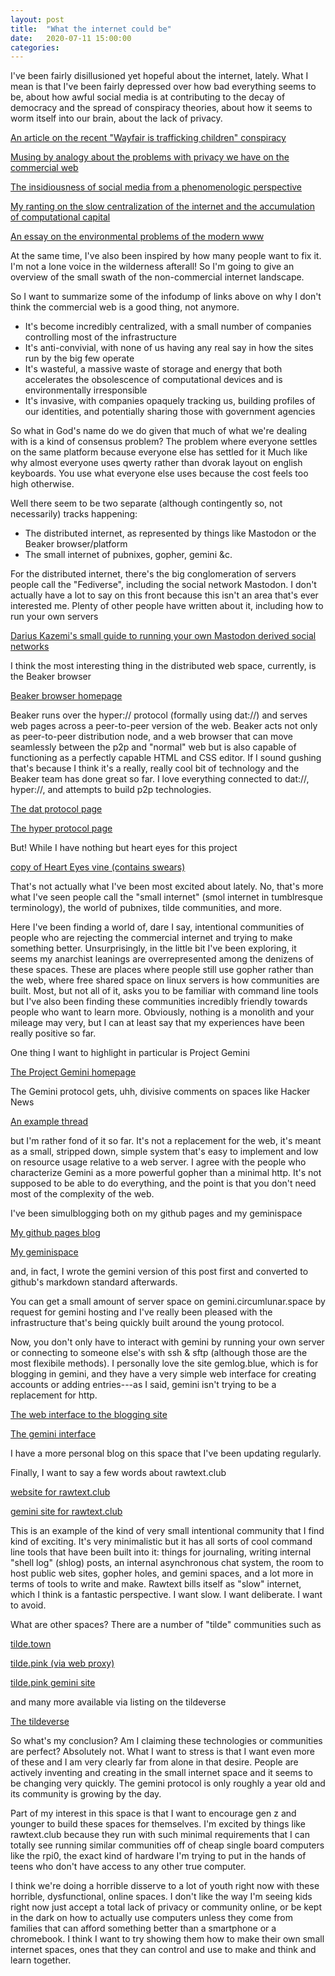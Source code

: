 ```yaml
---
layout: post
title:  "What the internet could be"
date:   2020-07-11 15:00:00
categories:
---
```


I've been fairly disillusioned yet hopeful about the internet, lately. What I mean is that I've been fairly depressed over how bad everything seems to be, about how awful social media is at contributing to the decay of democracy and the spread of conspiracy theories, about how it seems to worm itself into our brain, about the lack of privacy.

[An article on the recent "Wayfair is trafficking children" conspiracy](https://www.newsweek.com/wayfair-child-trafficking-conspiracy-theory-cabinets-scandal-1517013)

[Musing by analogy about the problems with privacy we have on the commercial web](https://inconsistentuniverse.wordpress.com/2019/06/18/flecks-of-data-and-the-digital-self/)

[The insidiousness of social media from a phenomenologic perspective](https://inconsistentuniverse.wordpress.com/2020/03/16/incomplete-thoughts-spider-webs-the-extended-body-and-social-media/)

[My ranting on the slow centralization of the internet and the accumulation of computational capital](https://inconsistentuniverse.wordpress.com/2019/06/27/brief-thoughts-on-computational-capital/)

[An essay on the environmental problems of the modern www](https://alistapart.com/article/webwaste/)

At the same time, I've also been inspired by how many people want to fix it. I'm not a lone voice in the wilderness afterall! So I'm going to give an overview of the small swath of the non-commercial internet landscape.

So I want to summarize some of the infodump of links above on why I don't think the commercial web is a good thing, not anymore.

* It's become incredibly centralized, with a small number of companies controlling most of the infrastructure
* It's anti-convivial, with none of us having any real say in how the sites run by the big few operate
* It's wasteful, a massive waste of storage and energy that both accelerates the obsolescence of computational devices and is environmentally irresponsible
* It's invasive, with companies opaquely tracking us, building profiles of our identities, and potentially sharing those with government agencies

So what in God's name do we do given that much of what we're dealing with is a kind of consensus problem? The problem where everyone settles on the same platform because everyone else has settled for it Much like why almost everyone uses qwerty rather than dvorak layout on english keyboards. You use what everyone else uses because the cost feels too high otherwise.

Well there seem to be two separate (although contingently so, not necessarily) tracks happening:

* The distributed internet, as represented by things like Mastodon or the Beaker browser/platform
* The small internet of pubnixes, gopher, gemini &c.

For the distributed internet, there's the big conglomeration of servers people call the "Fediverse", including the social network Mastodon. I don't actually have a lot to say on this front because this isn't an area that's ever interested me. Plenty of other people have written about it, including how to run your own servers

[Darius Kazemi's small guide to running your own Mastodon derived social networks](https://runyourown.social/)

I think the most interesting thing in the distributed web space, currently, is the Beaker browser

[Beaker browser homepage](https://beakerbrowser.com/)

Beaker runs over the hyper:// protocol (formally using dat://) and serves web pages across a peer-to-peer version of the web. Beaker acts not only as peer-to-peer distribution node, and a web browser that can move seamlessly between the p2p and "normal" web but is also capable of functioning as a perfectly capable HTML and CSS editor. If I sound gushing that's because I think it's a really, really cool bit of technology and the Beaker team has done great so far. I love everything connected to dat://, hyper://, and attempts to build p2p technologies.

[The dat protocol page](https://dat.foundation/) 

[The hyper protocol page](https://hypercore-protocol.org/)

But! While I have nothing but heart eyes for this project

[copy of Heart Eyes vine (contains swears)](https://www.youtube.com/watch?v=leeP6LgM8H0)

That's not actually what I've been most excited about lately. No, that's more what I've seen people call the "small internet" (smol internet in tumblresque terminology), the world of pubnixes, tilde communities, and more.

Here I've been finding a world of, dare I say, intentional communities of people who are rejecting the commercial internet and trying to make something better. Unsurprisingly, in the little bit I've been exploring, it seems my anarchist leanings are overrepresented among the denizens of these spaces. These are places where people still use gopher rather than the web, where free shared space on linux servers is how communities are built. Most, but not all of it, asks you to be familiar with command line tools but I've also been finding these communities incredibly friendly towards people who want to learn more. Obviously, nothing is a monolith and your mileage may very, but I can at least say that my experiences have been really positive so far.

One thing I want to highlight in particular is Project Gemini

[The Project Gemini homepage ](https://gemini.circumlunar.space/)

The Gemini protocol gets, uhh, divisive comments on spaces like Hacker News

[An example thread](https://news.ycombinator.com/item?id=23042424)

but I'm rather fond of it so far. It's not a replacement for the web, it's meant as a small, stripped down, simple system that's easy to implement and low on resource usage relative to a web server. I agree with the people who characterize Gemini as a more powerful gopher than a minimal http. It's not supposed to be able to do everything, and the point is that you don't need most of the complexity of the web.

I've been simulblogging both on my github pages and my geminispace 

[My github pages blog](https://clarissalittler.github.io) 

[My geminispace](gemini://gemini.circumlunar.space/users/left_adjoint/)

and, in fact, I wrote the gemini version of this post first and converted to github's markdown standard afterwards.

You can get a small amount of server space on gemini.circumlunar.space by request for gemini hosting and I've really been pleased with the infrastructure that's being quickly built around the young protocol.

Now, you don't only have to interact with gemini by running your own server or connecting to someone else's with ssh & sftp (although those are the most flexibile methods). I personally love the site gemlog.blue, which is for blogging in gemini, and they have a very simple web interface for creating accounts or adding entries---as I said, gemini isn't trying to be a replacement for http.

[The web interface to the blogging site](https://gemlog.blue) 

[The gemini interface](gemini://gemlog.blue)

I have a more personal blog on this space that I've been updating regularly.

Finally, I want to say a few words about rawtext.club

[website for rawtext.club](https://rawtext.club) 

[gemini site for rawtext.club](gemini://rawtext.club)

This is an example of the kind of very small intentional community that I find kind of exciting. It's very minimalistic but it has all sorts of cool command line tools that have been built into it: things for journaling, writing internal "shell log" (shlog) posts, an internal asynchronous chat system, the room to host public web sites, gopher holes, and gemini spaces, and a lot more in terms of tools to write and make. Rawtext bills itself as "slow" internet, which I think is a fantastic perspective. I want slow. I want deliberate. I want to avoid. 

What are other spaces? There are a number of "tilde" communities such as

[tilde.town](http://tilde.town/) 

[tilde.pink (via web proxy)](https://proxy.tilde.pink/cgi-bin/proxy.cgi?q=tilde.pink)

[tilde.pink gemini site](gemini://tilde.pink)

and many more available via listing on the tildeverse

[The tildeverse](https://tildeverse.org/) 

So what's my conclusion? Am I claiming these technologies or communities are perfect? Absolutely not. What I want to stress is that I want even more of these and I am very clearly far from alone in that desire. People are actively inventing and creating in the small internet space and it seems to be changing very quickly. The gemini protocol is only roughly a year old and its community is growing by the day.

Part of my interest in this space is that I want to encourage gen z and younger to build these spaces for themselves. I'm excited by things like rawtext.club because they run with such minimal requirements that I can totally see running similar communities off of cheap single board computers like the rpi0, the exact kind of hardware I'm trying to put in the hands of teens who don't have access to any other true computer.

I think we're doing a horrible disserve to a lot of youth right now with these horrible, dysfunctional, online spaces. I don't like the way I'm seeing kids right now just accept a total lack of privacy or community online, or be kept in the dark on how to actually use computers unless they come from families that can afford something better than a smartphone or a chromebook. I think I want to try showing them how to make their own small internet spaces, ones that they can control and use to make and think and learn together. 
